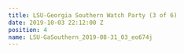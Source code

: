 ```yaml
---
title: LSU-Georgia Southern Watch Party (3 of 6)
date: 2019-10-03 22:12:00 Z
position: 4
name: LSU-GaSouthern_2019-08-31_03_eo674j
---
```


